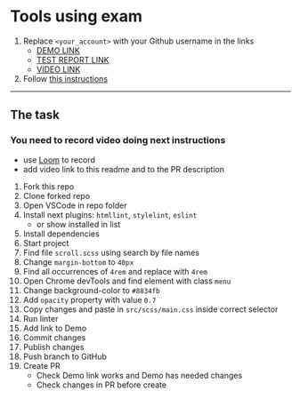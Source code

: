 # Tools using exam
1. Replace `<your_account>` with your Github username in the links
    - [DEMO LINK](https://5lum6er.github.io/tools-using-exam/)
    - [TEST REPORT LINK](https://5lum6er.github.io/tools-using-exam/report/html_report/)
    - [VIDEO LINK](https://www.loom.com/share/c2402e55c82a4795aa675a7748a9cf8c)
2. Follow [this instructions](https://mate-academy.github.io/layout_task-guideline/)
___

## The task
### You need to record video doing next instructions
- use [Loom](https://www.loom.com) to record
- add video link to this readme and to the PR description

1. Fork this repo
1. Clone forked repo
1. Open VSCode in repo folder
1. Install next plugins: `htmllint`, `stylelint`, `eslint`
    - or show installed in list
1. Install dependencies
1. Start project
1. Find file `scroll.scss` using search by file names
1. Change `margin-bottom` to `40px`
1. Find all occurrences of `4rem` and replace with `4rem`
1. Open Chrome devTools and find element with class `menu`
1. Change background-color to `#8834fb`
1. Add `opacity` property with value `0.7`
1. Copy changes and paste in `src/scss/main.css` inside correct selector
1. Run linter
1. Add link to Demo
1. Commit changes
1. Publish changes
1. Push branch to GitHub
1. Create PR
    - Check Demo link works and Demo has needed changes
    - Check changes in PR before create

